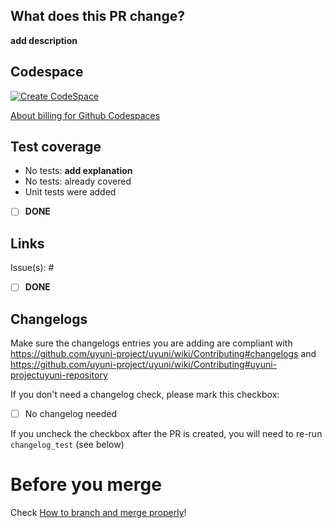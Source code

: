 <!--
SPDX-FileCopyrightText: 2024 SUSE LLC

SPDX-License-Identifier: Apache-2.0
-->

## What does this PR change?

**add description**

## Codespace
<!-- Button to create CodeSpace -->

[![Create CodeSpace](https://img.shields.io/badge/Create-CodeSpace-blue.svg)](https://codespaces.new/uyuni-project/uyuni-tools) 

[About billing for Github Codespaces](https://docs.github.com/en/billing/managing-billing-for-github-codespaces/about-billing-for-github-codespaces)

## Test coverage
- No tests: **add explanation**
- No tests: already covered
- Unit tests were added

- [ ] **DONE**

## Links

Issue(s): #

- [ ] **DONE**

## Changelogs

Make sure the changelogs entries you are adding are compliant with https://github.com/uyuni-project/uyuni/wiki/Contributing#changelogs and https://github.com/uyuni-project/uyuni/wiki/Contributing#uyuni-projectuyuni-repository

If you don't need a changelog check, please mark this checkbox:

- [ ] No changelog needed

If you uncheck the checkbox after the PR is created, you will need to re-run `changelog_test` (see below)

# Before you merge

Check [How to branch and merge properly](https://github.com/uyuni-project/uyuni/wiki/How-to-branch-and-merge-properly)!

